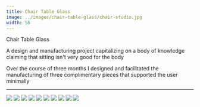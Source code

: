 ```yaml
---
title: Chair Table Glass
image: ../images/chair-table-glass/chair-studio.jpg
width: 56
---
```


Chair Table Glass

A design and manufacturing project capitalizing on a body of knowledge claiming that sitting isn't very good for the body

Over the course of three months I designed and facilitated the manufacturing of three complimentary pieces that supported the user minimally

***

![](../images/chair-table-glass/outline.jpg)
![](../images/chair-table-glass/sketches.jpg)
![](../images/chair-table-glass/models.jpg)
![](../images/chair-table-glass/rhino.jpg)
![](../images/chair-table-glass/manufacturing-2.jpg)
![](../images/chair-table-glass/manufacturing-3.jpg)
![](../images/chair-table-glass/manufacturing-1.jpg)
![](../images/chair-table-glass/all-studio-1.jpg)
![](../images/chair-table-glass/chair-studio.jpg)
![](../images/chair-table-glass/glass-studio.jpg)